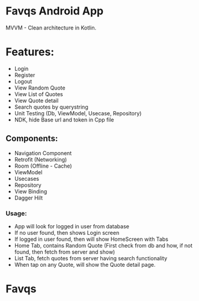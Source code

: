 
# Favqs Android App

MVVM - Clean architecture in Kotlin.

# Features:
- Login
- Register
- Logout
- View Random Quote
- View List of Quotes
- View Quote detail
- Search quotes by querystring
- Unit Testing (Db, ViewModel, Usecase, Repository)
- NDK, hide Base url and token in Cpp file

## Components:
- Navigation Component
- Retrofit (Networking)
- Room (Offline - Cache)
- ViewModel
- Usecases 
- Repository
- View Binding
- Dagger Hilt


### Usage:
- App will look for logged in user from database
- If no user found, then shows Login screen
- If logged in user found, then will show HomeScreen with Tabs
- Home Tab, contains Random Quote (First check from db and how, if not found, then fetch from server and show)
- List Tab, fetch quotes from server having search functionality
- When tap on any Quote, will show the Quote detail page.


# Favqs
